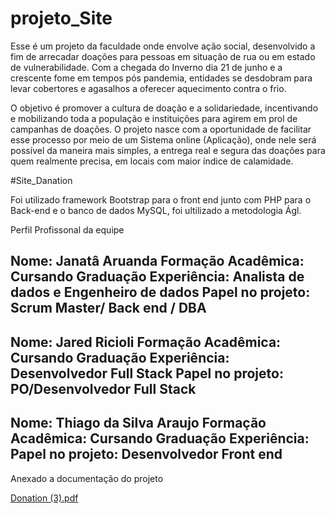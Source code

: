# projeto_Site

Esse é um projeto da faculdade onde envolve ação social, desenvolvido a fim de arrecadar doações para pessoas em situação de rua ou em estado de vulnerabilidade. Com a chegada do Inverno dia 21 de junho e a crescente fome em tempos pós pandemia, entidades se desdobram para levar cobertores e agasalhos a oferecer aquecimento contra o frio.

O objetivo é promover a cultura de doação e a solidariedade, incentivando e mobilizando toda a população e instituições para agirem em prol de campanhas de doações. O projeto nasce com a oportunidade de facilitar esse processo por meio de um Sistema online (Aplicação), onde nele será possível da maneira mais simples, a entrega real e segura das doações para quem realmente precisa, em locais com maior índice de calamidade. 


#Site_Danation

Foi utilizado framework Bootstrap para o front end junto com PHP para o Back-end e o banco de dados MySQL, foi ultilizado a metodologia Ágl.

Perfil Profissonal da equipe

Nome: Janatâ Aruanda 
Formação Acadêmica: Cursando Graduação
Experiência: Analista de dados e Engenheiro de dados
Papel no projeto: Scrum Master/ Back end / DBA
--------------------------------------------------------
Nome: Jared Ricioli 
Formação Acadêmica: Cursando Graduação
Experiência: Desenvolvedor Full Stack
Papel no projeto: PO/Desenvolvedor Full Stack
--------------------------------------------------------
Nome: Thiago da Silva Araujo
Formação Acadêmica: Cursando Graduação
Experiência: 
Papel no projeto: Desenvolvedor Front end
--------------------------------------------------------

Anexado a documentação do projeto


[Donation (3).pdf](https://github.com/miruan18/projeto_Site/files/11488380/Donation.3.pdf)

